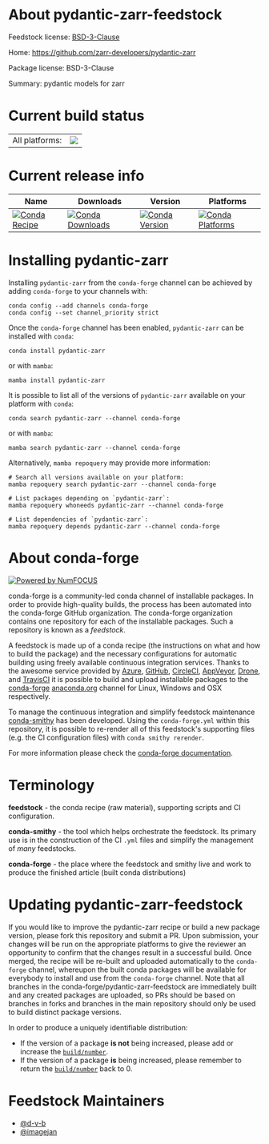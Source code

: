 About pydantic-zarr-feedstock
=============================

Feedstock license: [BSD-3-Clause](https://github.com/conda-forge/pydantic-zarr-feedstock/blob/main/LICENSE.txt)

Home: https://github.com/zarr-developers/pydantic-zarr

Package license: BSD-3-Clause

Summary: pydantic models for zarr

Current build status
====================


<table><tr><td>All platforms:</td>
    <td>
      <a href="https://dev.azure.com/conda-forge/feedstock-builds/_build/latest?definitionId=24588&branchName=main">
        <img src="https://dev.azure.com/conda-forge/feedstock-builds/_apis/build/status/pydantic-zarr-feedstock?branchName=main">
      </a>
    </td>
  </tr>
</table>

Current release info
====================

| Name | Downloads | Version | Platforms |
| --- | --- | --- | --- |
| [![Conda Recipe](https://img.shields.io/badge/recipe-pydantic--zarr-green.svg)](https://anaconda.org/conda-forge/pydantic-zarr) | [![Conda Downloads](https://img.shields.io/conda/dn/conda-forge/pydantic-zarr.svg)](https://anaconda.org/conda-forge/pydantic-zarr) | [![Conda Version](https://img.shields.io/conda/vn/conda-forge/pydantic-zarr.svg)](https://anaconda.org/conda-forge/pydantic-zarr) | [![Conda Platforms](https://img.shields.io/conda/pn/conda-forge/pydantic-zarr.svg)](https://anaconda.org/conda-forge/pydantic-zarr) |

Installing pydantic-zarr
========================

Installing `pydantic-zarr` from the `conda-forge` channel can be achieved by adding `conda-forge` to your channels with:

```
conda config --add channels conda-forge
conda config --set channel_priority strict
```

Once the `conda-forge` channel has been enabled, `pydantic-zarr` can be installed with `conda`:

```
conda install pydantic-zarr
```

or with `mamba`:

```
mamba install pydantic-zarr
```

It is possible to list all of the versions of `pydantic-zarr` available on your platform with `conda`:

```
conda search pydantic-zarr --channel conda-forge
```

or with `mamba`:

```
mamba search pydantic-zarr --channel conda-forge
```

Alternatively, `mamba repoquery` may provide more information:

```
# Search all versions available on your platform:
mamba repoquery search pydantic-zarr --channel conda-forge

# List packages depending on `pydantic-zarr`:
mamba repoquery whoneeds pydantic-zarr --channel conda-forge

# List dependencies of `pydantic-zarr`:
mamba repoquery depends pydantic-zarr --channel conda-forge
```


About conda-forge
=================

[![Powered by
NumFOCUS](https://img.shields.io/badge/powered%20by-NumFOCUS-orange.svg?style=flat&colorA=E1523D&colorB=007D8A)](https://numfocus.org)

conda-forge is a community-led conda channel of installable packages.
In order to provide high-quality builds, the process has been automated into the
conda-forge GitHub organization. The conda-forge organization contains one repository
for each of the installable packages. Such a repository is known as a *feedstock*.

A feedstock is made up of a conda recipe (the instructions on what and how to build
the package) and the necessary configurations for automatic building using freely
available continuous integration services. Thanks to the awesome service provided by
[Azure](https://azure.microsoft.com/en-us/services/devops/), [GitHub](https://github.com/),
[CircleCI](https://circleci.com/), [AppVeyor](https://www.appveyor.com/),
[Drone](https://cloud.drone.io/welcome), and [TravisCI](https://travis-ci.com/)
it is possible to build and upload installable packages to the
[conda-forge](https://anaconda.org/conda-forge) [anaconda.org](https://anaconda.org/)
channel for Linux, Windows and OSX respectively.

To manage the continuous integration and simplify feedstock maintenance
[conda-smithy](https://github.com/conda-forge/conda-smithy) has been developed.
Using the ``conda-forge.yml`` within this repository, it is possible to re-render all of
this feedstock's supporting files (e.g. the CI configuration files) with ``conda smithy rerender``.

For more information please check the [conda-forge documentation](https://conda-forge.org/docs/).

Terminology
===========

**feedstock** - the conda recipe (raw material), supporting scripts and CI configuration.

**conda-smithy** - the tool which helps orchestrate the feedstock.
                   Its primary use is in the construction of the CI ``.yml`` files
                   and simplify the management of *many* feedstocks.

**conda-forge** - the place where the feedstock and smithy live and work to
                  produce the finished article (built conda distributions)


Updating pydantic-zarr-feedstock
================================

If you would like to improve the pydantic-zarr recipe or build a new
package version, please fork this repository and submit a PR. Upon submission,
your changes will be run on the appropriate platforms to give the reviewer an
opportunity to confirm that the changes result in a successful build. Once
merged, the recipe will be re-built and uploaded automatically to the
`conda-forge` channel, whereupon the built conda packages will be available for
everybody to install and use from the `conda-forge` channel.
Note that all branches in the conda-forge/pydantic-zarr-feedstock are
immediately built and any created packages are uploaded, so PRs should be based
on branches in forks and branches in the main repository should only be used to
build distinct package versions.

In order to produce a uniquely identifiable distribution:
 * If the version of a package **is not** being increased, please add or increase
   the [``build/number``](https://docs.conda.io/projects/conda-build/en/latest/resources/define-metadata.html#build-number-and-string).
 * If the version of a package **is** being increased, please remember to return
   the [``build/number``](https://docs.conda.io/projects/conda-build/en/latest/resources/define-metadata.html#build-number-and-string)
   back to 0.

Feedstock Maintainers
=====================

* [@d-v-b](https://github.com/d-v-b/)
* [@imagejan](https://github.com/imagejan/)

